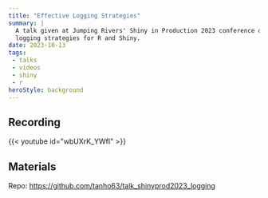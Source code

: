 ```yaml
---
title: "Effective Logging Strategies"
summary: | 
  A talk given at Jumping Rivers' Shiny in Production 2023 conference on effective
  logging strategies for R and Shiny.
date: 2023-10-13
tags: 
 - talks
 - videos
 - shiny
 - r
heroStyle: background
---
```


## Recording

{{< youtube id="wbUXrK_YWfI" >}}

## Materials

Repo: https://github.com/tanho63/talk_shinyprod2023_logging
